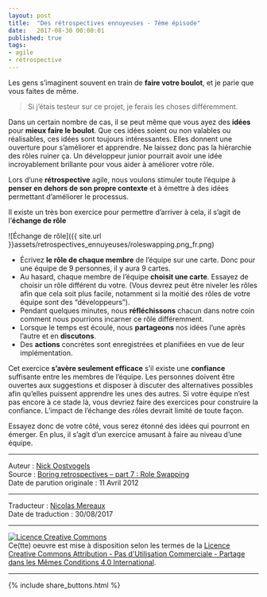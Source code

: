 ```yaml
---
layout: post
title:  "Des rétrospectives ennuyeuses - 7ème épisode"
date:   2017-08-30 00:00:01
published: true
tags:
- agile
- rétrospective
---
```


Les gens s’imaginent souvent en train de **faire votre boulot**, et je parie que vous faites de même.

>Si j’étais testeur sur ce projet, je ferais les choses différemment.

Dans un certain nombre de cas, il se peut même que vous ayez des **idées** pour **mieux faire le boulot**. Que ces idées soient ou non valables ou réalisables, ces idées sont toujours intéressantes. Elles donnent une ouverture pour s’améliorer et apprendre. Ne laissez donc pas la hiérarchie des rôles ruiner ça. Un développeur junior pourrait avoir une idée incroyablement brillante pour vous aider à améliorer votre rôle.

Lors d’une **rétrospective** agile, nous voulons stimuler toute l’équipe à **penser en dehors de son propre contexte** et à émettre à des idées permettant d’améliorer le processus.

Il existe un très bon exercice pour permettre d’arriver à cela, il s’agit de l’**échange de rôle**

![Échange de rôle]({{ site.url }}assets/retrospectives_ennuyeuses/roleswapping.png_fr.png)

* Écrivez **le rôle de chaque membre** de l’équipe sur une carte. Donc pour une équipe de 9 personnes, il y aura 9 cartes.
* Au hasard, chaque membre de l’équipe **choisit une carte**. Essayez de choisir un rôle différent du votre. (Vous devrez peut être niveler les rôles afin que cela soit plus facile, notamment si la moitié des rôles de votre équipe sont des “développeurs”).
* Pendant quelques minutes, nous **réfléchissons** chacun dans notre coin comment nous pourrions incarner ce rôle différemment.
* Lorsque le temps est écoulé, nous **partageons** nos idées l’une après l’autre et en **discutons**.
* Des **actions** concrètes sont enregistrées et planifiées en vue de leur implémentation.

Cet exercice **s’avère seulement efficace** s’il existe une **confiance** suffisante entre les membres de l’équipe. Les personnes doivent être ouvertes aux suggestions et disposer à discuter des alternatives possibles afin qu’elles puissent apprendre les unes des autres. Si votre équipe n’est pas encore à ce stade là, vous devriez faire des exercices pour construire la confiance. L’impact de l’échange des rôles devrait limité de toute façon.

Essayez donc de votre côté, vous serez étonné des idées qui pourront en émerger. En plus, il s’agit d’un exercice amusant à faire au niveau d’une équipe.

---
Auteur : [Nick Oostvogels](https://skycoach.be/ss/)  
Source : [Boring retrospectives – part 7 : Role Swapping](https://skycoach.be/2012/04/11/boring-retrospectives-part-7-role-swapping/)  
Date de parution originale : 11 Avril 2012  

---
Traducteur : [Nicolas Mereaux](http://www.les-traducteurs-agiles.org/traducteurs/)  
Date de traduction : 30/08/2017  

---

<a rel="license" href="http://creativecommons.org/licenses/by-nc-sa/4.0/"><img alt="Licence Creative Commons" style="border-width:0" src="http://i.creativecommons.org/l/by-nc-sa/4.0/88x31.png" /></a><br />Ce(tte) oeuvre est mise à disposition selon les termes de la <a rel="license" href="http://creativecommons.org/licenses/by-nc-sa/4.0/">Licence Creative Commons Attribution - Pas d'Utilisation Commerciale - Partage dans les Mêmes Conditions 4.0 International</a>.

---

{% include share_buttons.html %}
